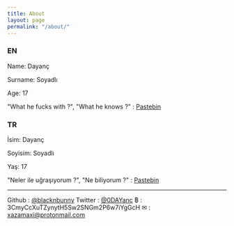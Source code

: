 ```yaml
---
title: About
layout: page
permalink: "/about/"
---
```


### EN
Name: Dayanç

Surname: Soyadlı

Age: 17

"What he fucks with ?", "What he knows ?" : [Pastebin](https://pastebin.com/Dh9eDH97)

### TR
İsim: Dayanç

Soyisim: Soyadlı

Yaş: 17

"Neler ile uğraşıyorum ?", "Ne biliyorum ?" : [Pastebin](https://pastebin.com/Dh9eDH97)


--------------------------------------------------------------------------------------


Github : [@blacknbunny](https://github.com/blacknbunny)
Twitter : [@0DAYanc](https://www.twitter.com/0DAYanc)
฿ : 3CmyCcXuTZynytH5Sw2SNGm2P6w7iYgGcH
✉ : xazamaxi@protonmail.com
